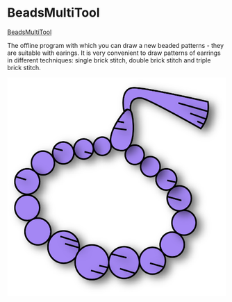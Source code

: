 # BeadsMultiTool

[BeadsMultiTool](https://yehor-kor.github.io/BeadsMultiTool/beads-multi-tool.html "Main page of the program")

The offline program with which you can draw a new beaded patterns - they are suitable with earings. It is very convenient to draw patterns of earrings in different techniques: single brick stitch, double brick stitch and triple brick stitch.

![alt text](./img/icon.png "Icon BeadsMultiTool")
